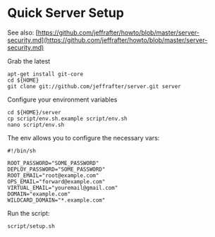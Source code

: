 # Quick Server Setup

See also: [https://github.com/jeffrafter/howto/blob/master/server-security.md](https://github.com/jeffrafter/howto/blob/master/server-security.md)

Grab the latest

    apt-get install git-core
    cd ${HOME}
    git clone git://github.com/jeffrafter/server.git server

Configure your environment variables

    cd ${HOME}/server
    cp script/env.sh.example script/env.sh
    nano script/env.sh

The env allows you to configure the necessary vars:

    #!/bin/sh

    ROOT_PASSWORD="SOME_PASSWORD"
    DEPLOY_PASSWORD="SOME_PASSWORD"
    ROOT_EMAIL="root@example.com"
    OPS_EMAIL="forward@example.com"
    VIRTUAL_EMAIL="youremail@gmail.com"
    DOMAIN="example.com"
    WILDCARD_DOMAIN="*.example.com"


Run the script:

    script/setup.sh

